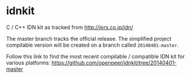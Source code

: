 idnkit
======

C / C++ IDN kit as tracked from http://jprs.co.jp/idn/

The master branch tracks the official release. The simplified project compilable version will be created on a branch called `20140401-master`.

Follow this link to find the most recent compilable / compatible IDN kit for various platforms:
https://github.com/openpeer/idnkit/tree/20140401-master
